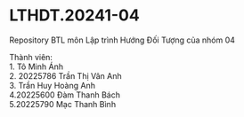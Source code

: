 # LTHDT.20241-04
Repository BTL môn Lập trình Hướng Đối Tượng của nhóm 04

Thành viên: <br />
1.<MSSV>  	Tô Minh Ánh <br />
2.<MSSV>	20225786  Trần Thị Vân Anh <br /> 
3.<MSSV>	  Trần Huy Hoàng Anh <br />
4.20225600	Đàm Thanh Bách <br />
5.20225790	Mạc Thanh Bình <br />
